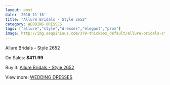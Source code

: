 ```yaml
---
layout: post
date: '2016-11-16'
title: "Allure Bridals - Style 2652"
category: WEDDING DRESSES
tags: ["allure","style","dresses","elegant","prom"]
image: http://img.sequinious.com/379-thickbox_default/allure-bridals-style-2652.jpg
---
```

Allure Bridals - Style 2652

On Sales: **$411.99**
<a href="https://www.sequinious.com/wedding-dresses/108-allure-bridals-style-2652.html"><amp-img layout="responsive" width="600" height="600" src="//img.sequinious.com/379-thickbox_default/allure-bridals-style-2652.jpg" alt="Allure Bridals - Style 2652 0" /></a>
<a href="https://www.sequinious.com/wedding-dresses/108-allure-bridals-style-2652.html"><amp-img layout="responsive" width="600" height="600" src="//img.sequinious.com/381-thickbox_default/allure-bridals-style-2652.jpg" alt="Allure Bridals - Style 2652 1" /></a>
<a href="https://www.sequinious.com/wedding-dresses/108-allure-bridals-style-2652.html"><amp-img layout="responsive" width="600" height="600" src="//img.sequinious.com/380-thickbox_default/allure-bridals-style-2652.jpg" alt="Allure Bridals - Style 2652 2" /></a>

Buy it: [Allure Bridals - Style 2652](https://www.sequinious.com/wedding-dresses/108-allure-bridals-style-2652.html "Allure Bridals - Style 2652")

View more: [WEDDING DRESSES](https://www.sequinious.com/2-wedding-dresses "WEDDING DRESSES")